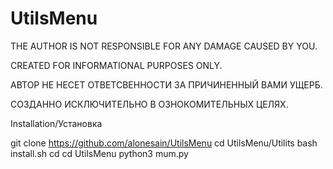 # UtilsMenu

THE AUTHOR IS NOT RESPONSIBLE FOR ANY DAMAGE CAUSED BY YOU.

CREATED FOR INFORMATIONAL PURPOSES ONLY.

АВТОР НЕ НЕСЕТ ОТВЕТСВЕННОСТИ ЗА ПРИЧИНЕННЫЙ ВАМИ УЩЕРБ.

СОЗДАННО ИСКЛЮЧИТЕЛЬНО В ОЗНОКОМИТЕЛЬНЫХ ЦЕЛЯХ.

Installation/Установка

git clone https://github.com/alonesain/UtilsMenu
cd UtilsMenu/Utilits
bash install.sh
cd 
cd UtilsMenu
python3 mum.py

